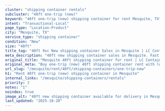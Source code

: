 ```yaml
---
cluster: "shipping container rentals"
subcluster: "40ft one-trip (new)"
keyword: "40ft one-trip (new) shipping container for rent Mesquite, TX"
intent: "Transactional-Local"
page_type: "Location-Product"
city: "Mesquite, TX"
service_type: "shipping container"
condition: "New"
size: "40ft"
title_tag: "40ft 9sc New shipping container Sales in Mesquite | LC Container"
meta_description: "40ft new shipping container sales in Mesquite. Fast delivery, competitive pricing. Serving shipping containers area. Quote ID: BTJ. Call (214) 524-4168 for your free quote today."
original_title: "Mesquite 40ft shipping container for rent | LC Container"
original_meta: "Buy one-trip (new) 40ft shipping container rent with local delivery in Mesquite, TX. LC Container — local Since 2003. Request a fast quote today."
url_slug: "/mesquite/rent/40ft/shipping-containers/one-trip-new"
h1: "Rent 40ft one-trip (new) shipping container in Mesquite"
internal_links: "/mesquite/shipping-containers/rentals"
priority: 3
notes: "1"
noindex: true
image_alt: "40ft new shipping container available for delivery in Mesquite"
last_updated: "2025-10-20"
---
```


<!-- TODO: Add unique city/inventory copy, images, and internal links here. -->
